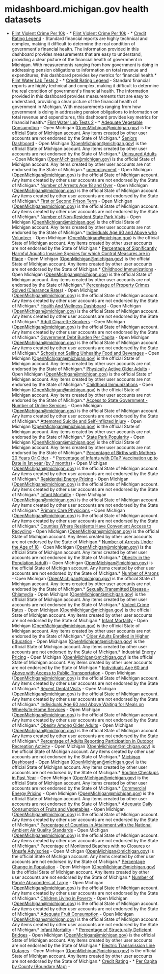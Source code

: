 # midashboard.michigan.gov health datasets
* [Flint Violent Crime Per 10k](https://midashboard.michigan.gov/d/wy3a-ybk2) - * [Flint Violent Crime Per 10k](https://midashboard.michigan.gov/d/wy3a-ybk2) - * [Credit Rating Legend](https://midashboard.michigan.gov/d/342a-hnw3) - Standard financial reports are highly technical and complex, making it difficult to determine the real condition of government's financial health. The information provided in this dashboard provides measurements that are easy to understand, providing a clear picture of the financial health of government in Michigan. With measurements ranging from how government is doing in addressing pension obligations to information on total revenue and expenditures, this dashboard provides key metrics for financial health.* [Flint Water Lab Tests 2](https://midashboard.michigan.gov/d/ewyw-2h6e) - * [Credit Rating Legend](https://midashboard.michigan.gov/d/342a-hnw3) - Standard financial reports are highly technical and complex, making it difficult to determine the real condition of government's financial health. The information provided in this dashboard provides measurements that are easy to understand, providing a clear picture of the financial health of government in Michigan. With measurements ranging from how government is doing in addressing pension obligations to information on total revenue and expenditures, this dashboard provides key metrics for financial health.* [Flint Water Lab Tests 2](https://midashboard.michigan.gov/d/ewyw-2h6e) - * [Adequate Vegetable Consumption](https://midashboard.michigan.gov/d/tcvp-yvab) - Open Michigan (OpenMichigan@michigan.gov) is the official State of Michigan account.  Any items created by other user accounts are not endorsed by the State of Michigan.* [Seniors Dashboard](https://midashboard.michigan.gov/d/s9na-rz9i) - Open Michigan (OpenMichigan@michigan.gov) is the official State of Michigan account.  Any items created by other user accounts are not endorsed by the State of Michigan.* [Uninsured Adults](https://midashboard.michigan.gov/d/5gkj-ei6t) - Open Michigan (OpenMichigan@michigan.gov) is the official State of Michigan account. Any items created by other user accounts are not endorsed by the State of Michigan.* [unemployment](https://midashboard.michigan.gov/d/63mu-8qw2) - Open Michigan (OpenMichigan@michigan.gov) is the official State of Michigan account.  Any items created by other user accounts are not endorsed by the State of Michigan.* [Number of Arrests Age 18 and Over](https://midashboard.michigan.gov/d/gmzi-79h8) - Open Michigan (OpenMichigan@michigan.gov) is the official State of Michigan account. Any items created by other user accounts are not endorsed by the State of Michigan.* [First or Second Prison Term](https://midashboard.michigan.gov/d/y9p2-v22r) - Open Michigan (OpenMichigan@michigan.gov) is the official State of Michigan account. Any items created by other user accounts are not endorsed by the State of Michigan.* [Number of Non-Resident State Park Visits](https://midashboard.michigan.gov/d/7k74-2kpt) - Open Michigan (OpenMichigan@michigan.gov) is the official State of Michigan account. Any items created by other user accounts are not endorsed by the State of Michigan.* [Individuals Age 60 and Above who Volunteer](https://midashboard.michigan.gov/d/jxq9-ymvr) - Open Michigan (OpenMichigan@michigan.gov) is the official State of Michigan account. Any items created by other user accounts are not endorsed by the State of Michigan.* [Percentage of Significantly Harmful Aquatic Invasive Species for which Control Measures are in Place](https://midashboard.michigan.gov/d/4uw4-u69q) - Open Michigan (OpenMichigan@michigan.gov) is the official State of Michigan account. Any items created by other user accounts are not endorsed by the State of Michigan.* [Childhood Immunizations](https://midashboard.michigan.gov/d/92yq-wj7x) - Open Michigan (OpenMichigan@michigan.gov) is the official State of Michigan account. Any items created by other user accounts are not endorsed by the State of Michigan.* [Percentage of Property Crimes Solved (Clearance Rates)](https://midashboard.michigan.gov/d/ved4-86a6) - Open Michigan (OpenMichigan@michigan.gov) is the official State of Michigan account. Any items created by other user accounts are not endorsed by the State of Michigan.* [Health And Wellness Dashboard](https://midashboard.michigan.gov/d/he6j-my7d) - Open Michigan (OpenMichigan@michigan.gov) is the official State of Michigan account.  Any items created by other user accounts are not endorsed by the State of Michigan.* [Adult Cigarette Smokers](https://midashboard.michigan.gov/d/d38z-hibm) - Open Michigan (OpenMichigan@michigan.gov) is the official State of Michigan account. Any items created by other user accounts are not endorsed by the State of Michigan.* [Government Debt Burden Per Capita](https://midashboard.michigan.gov/d/7h5h-qc6s) - Open Michigan (OpenMichigan@michigan.gov) is the official State of Michigan account.  Any items created by other user accounts are not endorsed by the State of Michigan.* [Schools not Selling Unhealthy Food and Beverages](https://midashboard.michigan.gov/d/5776-7e5b) - Open Michigan (OpenMichigan@michigan.gov) is the official State of Michigan account. Any items created by other user accounts are not endorsed by the State of Michigan.* [Physically Active Older Adults](https://midashboard.michigan.gov/d/nzk3-sabu) - Open Michigan (OpenMichigan@michigan.gov) is the official State of Michigan account. Any items created by other user accounts are not endorsed by the State of Michigan.* [Childhood Immunizations](https://midashboard.michigan.gov/d/e2bp-m2m6) - Open Michigan (OpenMichigan@michigan.gov) is the official State of Michigan account.  Any items created by other user accounts are not endorsed by the State of Michigan.* [Access to State Government - Number of Online Services](https://midashboard.michigan.gov/d/qgz7-x84v) - Open Michigan (OpenMichigan@michigan.gov) is the official State of Michigan account.  Any items created by other user accounts are not endorsed by the State of Michigan.* [Attempted Suicide and Self-inflicted Injury](https://midashboard.michigan.gov/d/h2k9-wpat) - Open Michigan (OpenMichigan@michigan.gov) is the official State of Michigan account. Any items created by other user accounts are not endorsed by the State of Michigan.* [State Park Popularity](https://midashboard.michigan.gov/d/9ray-7q9c) - Open Michigan (OpenMichigan@michigan.gov) is the official State of Michigan account.  Any items created by other user accounts are not endorsed by the State of Michigan.* [Percentage of Births with Mothers 20 Years Or Older](https://midashboard.michigan.gov/d/5tyv-qkn9) - * [Percentage of Infants with DTaP Vaccination up to Date in 1st year (by 7 months)](https://midashboard.michigan.gov/d/wurq-jatg) - Open Michigan (OpenMichigan@michigan.gov) is the official State of Michigan account. Any items created by other user accounts are not endorsed by the State of Michigan.* [Residential Energy Pricing](https://midashboard.michigan.gov/d/2gkm-3gwh) - Open Michigan (OpenMichigan@michigan.gov) is the official State of Michigan account. Any items created by other user accounts are not endorsed by the State of Michigan.* [Infant Mortality](https://midashboard.michigan.gov/d/a2ah-cg8k) - Open Michigan (OpenMichigan@michigan.gov) is the official State of Michigan account.  Any items created by other user accounts are not endorsed by the State of Michigan.* [Primary Care Physicians](https://midashboard.michigan.gov/d/4z94-dj5n) - Open Michigan (OpenMichigan@michigan.gov) is the official State of Michigan account. Any items created by other user accounts are not endorsed by the State of Michigan.* [Counties Where Residents Have Convenient Access to Recycling](https://midashboard.michigan.gov/d/xks4-rmyd) - Open Michigan (OpenMichigan@michigan.gov) is the official State of Michigan account. Any items created by other user accounts are not endorsed by the State of Michigan.* [Number of Arrests Under the Age of 18](https://midashboard.michigan.gov/d/8yt4-5jy2) - Open Michigan (OpenMichigan@michigan.gov) is the official State of Michigan account. Any items created by other user accounts are not endorsed by the State of Michigan.* [Obesity in the Population (adult)](https://midashboard.michigan.gov/d/efsf-t9w9) - Open Michigan (OpenMichigan@michigan.gov) is the official State of Michigan account.  Any items created by other user accounts are not endorsed by the State of Michigan.* [Number of Arsons](https://midashboard.michigan.gov/d/b38p-ek73) - Open Michigan (OpenMichigan@michigan.gov) is the official State of Michigan account. Any items created by other user accounts are not endorsed by the State of Michigan.* [Sexually Transmitted Disease - Chlamydia](https://midashboard.michigan.gov/d/iuf9-qcqa) - Open Michigan (OpenMichigan@michigan.gov) is the official State of Michigan account. Any items created by other user accounts are not endorsed by the State of Michigan.* [Violent Crime Rates](https://midashboard.michigan.gov/d/c5md-kv5p) - Open Michigan (OpenMichigan@michigan.gov) is the official State of Michigan account.  Any items created by other user accounts are not endorsed by the State of Michigan.* [Infant Mortality](https://midashboard.michigan.gov/d/ti3b-iwm8) - Open Michigan (OpenMichigan@michigan.gov) is the official State of Michigan account. Any items created by other user accounts are not endorsed by the State of Michigan.* [Older Adults Enrolled in Higher Education](https://midashboard.michigan.gov/d/jch8-896m) - Open Michigan (OpenMichigan@michigan.gov) is the official State of Michigan account. Any items created by other user accounts are not endorsed by the State of Michigan.* [Industrial Energy Pricing](https://midashboard.michigan.gov/d/i577-k4qy) - Open Michigan (OpenMichigan@michigan.gov) is the official State of Michigan account. Any items created by other user accounts are not endorsed by the State of Michigan.* [Individuals Age 60 and Above with Access to Public Transportation](https://midashboard.michigan.gov/d/8yb2-iarh) - Open Michigan (OpenMichigan@michigan.gov) is the official State of Michigan account. Any items created by other user accounts are not endorsed by the State of Michigan.* [Recent Dental Visits](https://midashboard.michigan.gov/d/i5gg-et6h) - Open Michigan (OpenMichigan@michigan.gov) is the official State of Michigan account. Any items created by other user accounts are not endorsed by the State of Michigan.* [Individuals Age 60 and Above Waiting for Meals on Wheels/In-Home Services](https://midashboard.michigan.gov/d/7fkr-gvgz) - Open Michigan (OpenMichigan@michigan.gov) is the official State of Michigan account. Any items created by other user accounts are not endorsed by the State of Michigan.* [Obesity Among Older Adults](https://midashboard.michigan.gov/d/xixb-wfhu) - Open Michigan (OpenMichigan@michigan.gov) is the official State of Michigan account. Any items created by other user accounts are not endorsed by the State of Michigan.* [Percentage of Adults Reporting Participation in Outdoor Recreation Activity](https://midashboard.michigan.gov/d/jrat-hky7) - Open Michigan (OpenMichigan@michigan.gov) is the official State of Michigan account. Any items created by other user accounts are not endorsed by the State of Michigan.* [Michigan Dashboard](https://midashboard.michigan.gov/d/g4ez-ubmz) - Open Michigan (OpenMichigan@michigan.gov) is the official State of Michigan account.  Any items created by other user accounts are not endorsed by the State of Michigan.* [Routine Checkups in Past Year](https://midashboard.michigan.gov/d/rn2f-5b6c) - Open Michigan (OpenMichigan@michigan.gov) is the official State of Michigan account. Any items created by other user accounts are not endorsed by the State of Michigan.* [Commercial Energy Pricing](https://midashboard.michigan.gov/d/eb6a-ga8e) - Open Michigan (OpenMichigan@michigan.gov) is the official State of Michigan account. Any items created by other user accounts are not endorsed by the State of Michigan.* [Adequate Daily Consumption of Fruits and Vegetables](https://midashboard.michigan.gov/d/wzxq-n2yw) - Open Michigan (OpenMichigan@michigan.gov) is the official State of Michigan account. Any items created by other user accounts are not endorsed by the State of Michigan.* [Percentage of Counties in Attainment with the National Ambient Air Quality Standards](https://midashboard.michigan.gov/d/a57e-vjev) - Open Michigan (OpenMichigan@michigan.gov) is the official State of Michigan account. Any items created by other user accounts are not endorsed by the State of Michigan.* [Percentage of Monitored Beaches with no Closures or Unsafe Advisories](https://midashboard.michigan.gov/d/3zzf-ja4a) - Open Michigan (OpenMichigan@michigan.gov) is the official State of Michigan account. Any items created by other user accounts are not endorsed by the State of Michigan.* [Percentage Change in Population](https://midashboard.michigan.gov/d/nyk9-nwse) - Open Michigan (OpenMichigan@michigan.gov) is the official State of Michigan account.  Any items created by other user accounts are not endorsed by the State of Michigan.* [Number of Parole Absconders at Large](https://midashboard.michigan.gov/d/3r3q-bxwz) - Open Michigan (OpenMichigan@michigan.gov) is the official State of Michigan account. Any items created by other user accounts are not endorsed by the State of Michigan.* [Children Living in Poverty](https://midashboard.michigan.gov/d/kvhc-24ay) - Open Michigan (OpenMichigan@michigan.gov) is the official State of Michigan account.  Any items created by other user accounts are not endorsed by the State of Michigan.* [Adequate Fruit Consumption](https://midashboard.michigan.gov/d/4uzw-x8u9) - Open Michigan (OpenMichigan@michigan.gov) is the official State of Michigan account.  Any items created by other user accounts are not endorsed by the State of Michigan.* [Infant Mortality](https://midashboard.michigan.gov/d/2mew-kfzw) - * [Percentage of Structurally Deficient Bridges](https://midashboard.michigan.gov/d/5bb4-amjr) - Open Michigan (OpenMichigan@michigan.gov) is the official State of Michigan account. Any items created by other user accounts are not endorsed by the State of Michigan.* [Electric Transmission Line Outages](https://midashboard.michigan.gov/d/vunq-9a2n) - Open Michigan (OpenMichigan@michigan.gov) is the official State of Michigan account. Any items created by other user accounts are not endorsed by the State of Michigan.* [Credit Rating](https://midashboard.michigan.gov/d/ps94-czxg) - * [Per Capita by County (Boundary Map)](https://midashboard.michigan.gov/d/y54a-ra8w) - 
